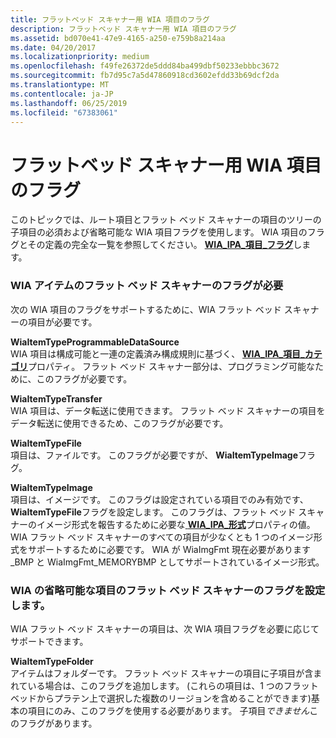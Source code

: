 ```yaml
---
title: フラットベッド スキャナー用 WIA 項目のフラグ
description: フラットベッド スキャナー用 WIA 項目のフラグ
ms.assetid: bd070e41-47e9-4165-a250-e759b8a214aa
ms.date: 04/20/2017
ms.localizationpriority: medium
ms.openlocfilehash: f49fe26372de5ddd84ba499dbf50233ebbbc3672
ms.sourcegitcommit: fb7d95c7a5d47860918cd3602efdd33b69dcf2da
ms.translationtype: MT
ms.contentlocale: ja-JP
ms.lasthandoff: 06/25/2019
ms.locfileid: "67383061"
---
```

# <a name="wia-item-flags-for-flatbed-scanners"></a>フラットベッド スキャナー用 WIA 項目のフラグ





このトピックでは、ルート項目とフラット ベッド スキャナーの項目のツリーの子項目の必須および省略可能な WIA 項目フラグを使用します。 WIA 項目のフラグとその定義の完全な一覧を参照してください。 [ **WIA\_IPA\_項目\_フラグ**](https://docs.microsoft.com/windows-hardware/drivers/image/wia-ipa-item-flags)します。

### <a name="required-wia-item-flags-for-flatbed-scanners"></a>WIA アイテムのフラット ベッド スキャナーのフラグが必要

次の WIA 項目のフラグをサポートするために、WIA フラット ベッド スキャナーの項目が必要です。

<a href="" id="wiaitemtypeprogrammabledatasource"></a>**WiaItemTypeProgrammableDataSource**  
WIA 項目は構成可能と一連の定義済み構成規則に基づく、 [ **WIA\_IPA\_項目\_カテゴリ**](https://docs.microsoft.com/windows-hardware/drivers/image/wia-ipa-item-category)プロパティ。 フラット ベッド スキャナー部分は、プログラミング可能なために、このフラグが必要です。

<a href="" id="wiaitemtypetransfer"></a>**WiaItemTypeTransfer**  
WIA 項目は、データ転送に使用できます。 フラット ベッド スキャナーの項目をデータ転送に使用できるため、このフラグが必要です。

<a href="" id="wiaitemtypefile"></a>**WiaItemTypeFile**  
項目は、ファイルです。 このフラグが必要ですが、 **WiaItemTypeImage**フラグ。

<a href="" id="wiaitemtypeimage"></a>**WiaItemTypeImage**  
項目は、イメージです。 このフラグは設定されている項目でのみ有効です、 **WiaItemTypeFile**フラグを設定します。 このフラグは、フラット ベッド スキャナーのイメージ形式を報告するために必要な[ **WIA\_IPA\_形式**](https://docs.microsoft.com/windows-hardware/drivers/image/wia-ipa-format)プロパティの値。 WIA フラット ベッド スキャナーのすべての項目が少なくとも 1 つのイメージ形式をサポートするために必要です。 WIA が WiaImgFmt 現在必要があります\_BMP と WiaImgFmt\_MEMORYBMP としてサポートされているイメージ形式。

### <a name="optional-wia-item-flags-for-flatbed-scanners"></a>WIA の省略可能な項目のフラット ベッド スキャナーのフラグを設定します。

WIA フラット ベッド スキャナーの項目は、次 WIA 項目フラグを必要に応じてサポートできます。

<a href="" id="wiaitemtypefolder"></a>**WiaItemTypeFolder**  
アイテムはフォルダーです。 フラット ベッド スキャナーの項目に子項目が含まれている場合は、このフラグを追加します。 (これらの項目は、1 つのフラット ベッドからプラテン上で選択した複数のリージョンを含めることができます)基本の項目にのみ、このフラグを使用する必要があります。 子項目*できません*このフラグがあります。

 

 




